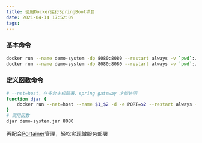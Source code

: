 ```yaml
---
title: 使用Docker运行SpringBoot项目
date: 2021-04-14 17:52:09
tags:
---
```

### 基本命令
```sh
docker run --name demo-system -dp 8080:8080 --restart always -v `pwd`:/usr/jars openjdk:8 java -jar /usr/jars/demo-system.jar
docker run --name demo-system -dp 8080:8080 --restart always -v `pwd`:/usr/jars openjdk:8 java -Xmx1g -jar /usr/jars/demo-system.jar # 限制内存占用1G
```
### 定义函数命令
```sh
# --net=host，在多台主机部署，spring gateway 才能访问
function djar {
    docker run --net=host --name $1_$2 -d -e PORT=$2 --restart always -v `pwd`:/usr/jars openjdk:8 java -Xmx500m -jar /usr/jars/$1
}
# 调用函数
djar demo-system.jar 8080
```
再配合[Portainer](https://github.com/portainer/portainer)管理，轻松实现微服务部署
